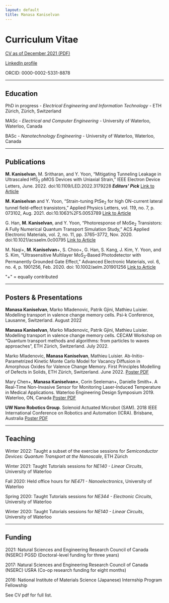 ```yaml
---
layout: default
title: Manasa Kaniselvan
---
```


# Curriculum Vitae

[CV as of December 2021 (PDF)](/media/cv.pdf)

[LinkedIn profile](https://www.linkedin.com/in/manasa-kaniselvan)

ORCID: 0000-0002-5331-8878

<!-- blank line -->
----
<!-- blank line -->

## Education

PhD in progress - _Electrical Engineering and Information Technology_ - ETH Zürich, Zürich, Switzerland

MASc - _Electrical and Computer Engineering_ - University of Waterloo, Waterloo, Canada

BASc - _Nanotechnology Engineering_ - University of Waterloo, Waterloo, Canada

<!-- blank line -->
----
<!-- blank line -->

## Publications

**M. Kaniselvan**, M. Sritharan, and Y. Yoon, “Mitigating Tunneling Leakage in Ultrascaled HfS<sub>2</sub> pMOS Devices with Uniaxial Strain,” IEEE Electron Device Letters, June. 2022. doi:10.1109/LED.2022.3179228 _**Editors' Pick**_ [Link to Article](https://ieeexplore.ieee.org/document/9785648) 

**M. Kaniselvan** and Y. Yoon, “Strain-tuning PtSe<sub>2</sub> for high ON-current lateral tunnel field-effect transistors,” Applied Physics
Letters, vol. 119, no. 7, p. 073102, Aug. 2021. doi:10.1063%2F5.0053789 [Link to Article](https://aip.scitation.org/doi/abs/10.1063/5.0053789)

G. Han, **M. Kaniselvan**, and Y. Yoon, “Photoresponse of MoSe<sub>2</sub> Transistors: A Fully Numerical Quantum Transport Simulation Study,” ACS Applied Electronic Materials, vol. 2, no. 11, pp. 3765–3772, Nov. 2020. doi:10.1021/acsaelm.0c00795 [Link to Article](https://pubs.acs.org/doi/10.1021/acsaelm.0c00795)

M. Naqi+, **M. Kaniselvan**+, S. Choo+, G. Han, S. Kang, J. Kim, Y. Yoon, and S. Kim, “Ultrasensitive Multilayer MoS<sub>2</sub>‐Based Photodetector with Permanently Grounded Gate Effect,” Advanced Electronic Materials, vol. 6, no. 4, p. 1901256, Feb. 2020.
doi: 10.1002/aelm.201901256 [Link to Article](https://onlinelibrary.wiley.com/doi/10.1002/aelm.201901256)

"+" = equally contributed

<!-- blank line -->
----
<!-- blank line -->

## Posters & Presentations

**Manasa Kaniselvan**, Marko Mladenovic, Patrik Gjini, Mathieu Luisier. Modelling transport in valence change memory cells. Psi-k Conference, Lausanne, Switzerland. August 2022

**Manasa Kaniselvan**, Marko Mladenovic, Patrik Gjini, Mathieu Luisier. Modelling transport in valence change memory cells. CECAM Workshop on “Quantum transport methods and algorithms: from particles to waves approaches”, ETH Zürich, Switzerland.
July 2022.

Marko Mladenovic, **Manasa Kaniselvan**, Mathieu Luisier. Ab-Initio-Parametrized Kinetic Monte Carlo Model for Vacancy Diffusion in Amorphous Oxides for Valence Change Memory. First Principles Modelling of Defects in Solids, ETH Zürich, Switzerland. June 2022. [Poster PDF](/media/defects_in_solids_poster.pdf)

Mary Chen+, **Manasa Kaniselvan+**, Corin Seeleman+, Danielle Smith+. A Real-Time Non-Invasive Sensor for Monitoring Laser-Induced Temperature in Medical Applications. Waterloo Engineering Design Symposium 2019. Waterloo, ON, Canada [Poster PDF](/media/FYDP2019.pdf)

**UW Nano Robotics Group**. Solenoid Actuated Microbot (SAM). 2018 IEEE International Conference on Robotics and Automation (ICRA). Brisbane, Australia [Poster PDF](/media/ICRA2018.pdf)

<!-- blank line -->
----
<!-- blank line -->

## Teaching

Winter 2022: Taught a subset of the exercise sessions for *Semiconductor Devices: Quantum Transport at the Nanoscale*, ETH Zürich

Winter 2021: Taught Tutorials sessions for *NE140 - Linear Circuits*, University of Waterloo

Fall 2020: Held office hours for *NE471 - Nanoelectronics*, University of Waterloo

Spring 2020: Taught Tutorials sessions for *NE344 - Electronic Circuits*, University of Waterloo

Winter 2020: Taught Tutorials sessions for *NE140 - Linear Circuits*, University of Waterloo

<!-- blank line -->
----
<!-- blank line -->

## Funding

2021: Natural Sciences and Engineering Research Council of Canada (NSERC) PGSD (Doctoral-level funding for three years)

2017: Natural Sciences and Engineering Research Council of Canada (NSERC) USRA (Co-op research funding for eight months)

2016: National Institute of Materials Science (Japanese) Internship Program Fellowship

See CV pdf for full list.

